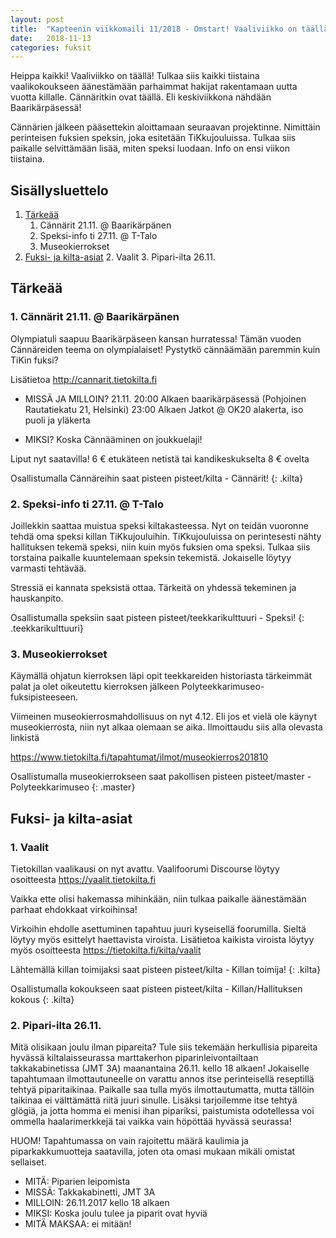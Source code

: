 ```yaml
---
layout: post
title:  "Kapteenin viikkomaili 11/2018 - Omstart! Vaaliviikko on täällä!"
date:   2018-11-13
categories: fuksit
---
```


Heippa kaikki! Vaaliviikko on täällä! Tulkaa siis kaikki tiistaina vaalikokoukseen äänestämään parhaimmat hakijat rakentamaan uutta vuotta killalle. Cännäritkin ovat täällä. Eli keskiviikkona nähdään Baarikärpäsessä!

Cännärien jälkeen pääsettekin aloittamaan seuraavan projektinne. Nimittäin perinteisen fuksien speksin, joka esitetään TiKkujouluissa. Tulkaa siis paikalle selvittämään lisää, miten speksi luodaan. Info on ensi viikon tiistaina.

## Sisällysluettelo
1. [Tärkeää](#tärkeää)
	1. Cännärit 21.11. @ Baarikärpänen
	2. Speksi-info ti 27.11. @ T-Talo
	3. Museokierrokset
2. [Fuksi- ja kilta-asiat](#fuksi--ja-kilta-asiat)
	2. Vaalit
	3. Pipari-ilta 26.11.


## Tärkeää

### 1. Cännärit 21.11. @ Baarikärpänen

Olympiatuli saapuu Baarikärpäseen kansan hurratessa! Tämän vuoden Cännäreiden teema on olympialaiset! Pystytkö cännäämään paremmin kuin TiKin fuksi?

Lisätietoa <http://cannarit.tietokilta.fi>

* MISSÄ JA MILLOIN? 21.11. 20:00 Alkaen baarikärpäsessä (Pohjoinen Rautatiekatu 21, Helsinki) 23:00 Alkaen Jatkot @ OK20 alakerta, iso puoli ja yläkerta


* MIKSI? Koska Cännääminen on joukkuelaji!

Liput nyt saatavilla! 6 € etukäteen netistä tai kandikeskukselta 8 € ovelta

Osallistumalla Cännäreihin saat pisteen pisteet/kilta - Cännärit!
{: .kilta}

### 2. Speksi-info ti 27.11. @ T-Talo
Joillekkin saattaa muistua speksi kiltakasteessa. Nyt on teidän vuoronne tehdä oma speksi killan TiKkujouluihin. TiKkujouluissa on perintesesti nähty hallituksen tekemä speksi, niin kuin myös fuksien oma speksi. Tulkaa siis torstaina paikalle kuuntelemaan speksin tekemistä. Jokaiselle löytyy varmasti tehtävää.

Stressiä ei kannata speksistä ottaa. Tärkeitä on yhdessä tekeminen ja hauskanpito.

Osallistumalla speksiin saat pisteen pisteet/teekkarikulttuuri - Speksi!
{: .teekkarikulttuuri}

### 3. Museokierrokset
Käymällä ohjatun kierroksen läpi opit teekkareiden historiasta tärkeimmät palat ja olet oikeutettu kierroksen jälkeen Polyteekkarimuseo-fuksipisteeseen.

Viimeinen museokierrosmahdollisuus on nyt 4.12. Eli jos et vielä ole käynyt museokierrosta, niin nyt alkaa olemaan se aika. Ilmoittaudu siis alla olevasta linkistä

<https://www.tietokilta.fi/tapahtumat/ilmot/museokierros201810>

Osallistumalla museokierrokseen saat pakollisen pisteen pisteet/master - Polyteekkarimuseo
{: .master}

## Fuksi- ja kilta-asiat

### 1. Vaalit
Tietokillan vaalikausi on nyt avattu. Vaalifoorumi Discourse löytyy osoitteesta <https://vaalit.tietokilta.fi>

Vaikka ette olisi hakemassa mihinkään, niin tulkaa paikalle äänestämään parhaat ehdokkaat virkoihinsa!

Virkoihin ehdolle asettuminen tapahtuu juuri kyseisellä foorumilla. Sieltä löytyy myös esittelyt haettavista viroista.
Lisätietoa kaikista viroista löytyy myös osoitteesta <https://tietokilta.fi/kilta/vaalit>

Lähtemällä killan toimijaksi saat pisteen pisteet/kilta - Killan toimija!
{: .kilta}

Osallistumalla kokoukseen saat pisteen pisteet/kilta - Killan/Hallituksen kokous
{: .kilta}

### 2. Pipari-ilta 26.11.
Mitä olisikaan joulu ilman pipareita? Tule siis tekemään herkullisia pipareita hyvässä kiltalaisseurassa marttakerhon piparinleivontailtaan takkakabinetissa (JMT 3A) maanantaina 26.11. kello 18 alkaen! Jokaiselle tapahtumaan ilmottautuneelle on varattu annos itse perinteisellä reseptillä tehtyä piparitaikinaa. Paikalle saa tulla myös ilmottautumatta, mutta tällöin taikinaa ei välttämättä riitä juuri sinulle. Lisäksi tarjoilemme itse tehtyä glögiä, ja jotta homma ei menisi ihan pipariksi, paistumista odotellessa voi ommella haalarimerkkejä tai vaikka vain höpöttää hyvässä seurassa!

HUOM! Tapahtumassa on vain rajoitettu määrä kaulimia ja piparkakkumuotteja saatavilla, joten ota omasi mukaan mikäli omistat sellaiset.

* MITÄ: Piparien leipomista
* MISSÄ: Takkakabinetti, JMT 3A 
* MILLOIN: 26.11.2017 kello 18 alkaen
* MIKSI: Koska joulu tulee ja piparit ovat hyviä
* MITÄ MAKSAA: ei mitään!
